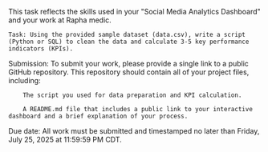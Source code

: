 This task reflects the skills used in your "Social Media Analytics Dashboard" and your work at Rapha medic.

    Task: Using the provided sample dataset (data.csv), write a script (Python or SQL) to clean the data and calculate 3-5 key performance indicators (KPIs).

Submission: To submit your work, please provide a single link to a public GitHub repository. This repository should contain all of your project files, including:

        The script you used for data preparation and KPI calculation.

        A README.md file that includes a public link to your interactive dashboard and a brief explanation of your process.

Due date: All work must be submitted and timestamped no later than Friday, July 25, 2025 at 11:59:59 PM CDT.